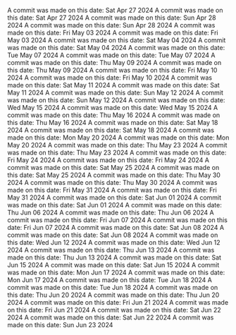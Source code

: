 A commit was made on this date: Sat Apr 27 2024
A commit was made on this date: Sat Apr 27 2024
A commit was made on this date: Sun Apr 28 2024
A commit was made on this date: Sun Apr 28 2024
A commit was made on this date: Fri May 03 2024
A commit was made on this date: Fri May 03 2024
A commit was made on this date: Sat May 04 2024
A commit was made on this date: Sat May 04 2024
A commit was made on this date: Tue May 07 2024
A commit was made on this date: Tue May 07 2024
A commit was made on this date: Thu May 09 2024
A commit was made on this date: Thu May 09 2024
A commit was made on this date: Fri May 10 2024
A commit was made on this date: Fri May 10 2024
A commit was made on this date: Sat May 11 2024
A commit was made on this date: Sat May 11 2024
A commit was made on this date: Sun May 12 2024
A commit was made on this date: Sun May 12 2024
A commit was made on this date: Wed May 15 2024
A commit was made on this date: Wed May 15 2024
A commit was made on this date: Thu May 16 2024
A commit was made on this date: Thu May 16 2024
A commit was made on this date: Sat May 18 2024
A commit was made on this date: Sat May 18 2024
A commit was made on this date: Mon May 20 2024
A commit was made on this date: Mon May 20 2024
A commit was made on this date: Thu May 23 2024
A commit was made on this date: Thu May 23 2024
A commit was made on this date: Fri May 24 2024
A commit was made on this date: Fri May 24 2024
A commit was made on this date: Sat May 25 2024
A commit was made on this date: Sat May 25 2024
A commit was made on this date: Thu May 30 2024
A commit was made on this date: Thu May 30 2024
A commit was made on this date: Fri May 31 2024
A commit was made on this date: Fri May 31 2024
A commit was made on this date: Sat Jun 01 2024
A commit was made on this date: Sat Jun 01 2024
A commit was made on this date: Thu Jun 06 2024
A commit was made on this date: Thu Jun 06 2024
A commit was made on this date: Fri Jun 07 2024
A commit was made on this date: Fri Jun 07 2024
A commit was made on this date: Sat Jun 08 2024
A commit was made on this date: Sat Jun 08 2024
A commit was made on this date: Wed Jun 12 2024
A commit was made on this date: Wed Jun 12 2024
A commit was made on this date: Thu Jun 13 2024
A commit was made on this date: Thu Jun 13 2024
A commit was made on this date: Sat Jun 15 2024
A commit was made on this date: Sat Jun 15 2024
A commit was made on this date: Mon Jun 17 2024
A commit was made on this date: Mon Jun 17 2024
A commit was made on this date: Tue Jun 18 2024
A commit was made on this date: Tue Jun 18 2024
A commit was made on this date: Thu Jun 20 2024
A commit was made on this date: Thu Jun 20 2024
A commit was made on this date: Fri Jun 21 2024
A commit was made on this date: Fri Jun 21 2024
A commit was made on this date: Sat Jun 22 2024
A commit was made on this date: Sat Jun 22 2024
A commit was made on this date: Sun Jun 23 2024
